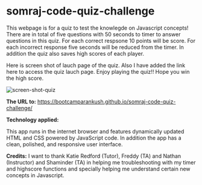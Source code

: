# somraj-code-quiz-challenge

This webpage is for a quiz to test the knowlegde on Javascript concepts!
There are in total of five questions with 50 seconds to timer to answer questions in this quiz. For each correct respsone 10 points will be score. For each incorrect response five seconds will be reduced from the timer. In addition the quiz also saves high scores of each player. 


Here is screen shot of lauch page of the quiz. Also I have added the link here to access the quiz lauch page. Enjoy playing the quiz!! Hope you win the high score. 

![screen-shot-quiz](https://user-images.githubusercontent.com/120338398/214471622-254bb16a-1522-49ad-83a5-80db6a71ae90.png)


**The URL to:**
https://bootcamparankush.github.io/somraj-code-quiz-challenge/


**Technology applied:** 

This app runs in the internet browser and features dynamically updated HTML and CSS powered by JavaScript code. In addition the app has a clean, polished, and responsive user interface. 

**Credits:**
I want to thank Katie Redford (Tutor), Freddy (TA) and Nathan (Instructor) and Shaminder (TA) in helping me troubleshooting with my timer and highscore functions and specially helping me understand certain new concepts in Javascript.
